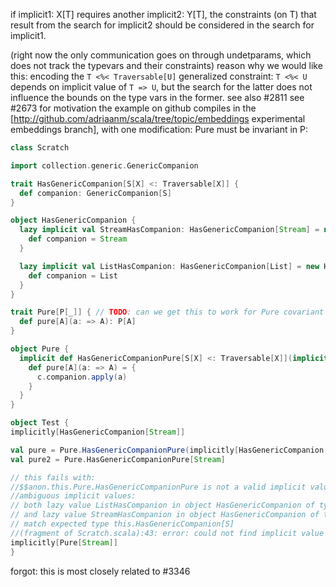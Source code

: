 if implicit1: X[T] requires another implicit2: Y[T], the constraints (on T) that result from the search for implicit2 should be considered in the search for implicit1. 

(right now the only communication goes on through undetparams, which does not track the typevars and their constraints)
reason why we would like this: encoding the `T <%< Traversable[U]` generalized constraint: `T <%< U` depends on implicit value of `T => U`, but the search for the latter does not influence the bounds on the type vars in the former. see also #2811
see #2673 for motivation
the example on github compiles in the [http://github.com/adriaanm/scala/tree/topic/embeddings experimental embeddings branch], with one modification: Pure must be invariant in P:


```scala
class Scratch

import collection.generic.GenericCompanion

trait HasGenericCompanion[S[X] <: Traversable[X]] {
  def companion: GenericCompanion[S]
}

object HasGenericCompanion {
  lazy implicit val StreamHasCompanion: HasGenericCompanion[Stream] = new HasGenericCompanion[Stream] {
    def companion = Stream
  }

  lazy implicit val ListHasCompanion: HasGenericCompanion[List] = new HasGenericCompanion[List] {
    def companion = List
  }
}

trait Pure[P[_]] { // TODO: can we get this to work for Pure covariant in P?
  def pure[A](a: => A): P[A]
}

object Pure {
  implicit def HasGenericCompanionPure[S[X] <: Traversable[X]](implicit c: HasGenericCompanion[S]) = new Pure[S] {
    def pure[A](a: => A) = {
      c.companion.apply(a)
    }
  }
}

object Test {
implicitly[HasGenericCompanion[Stream]]

val pure = Pure.HasGenericCompanionPure(implicitly[HasGenericCompanion[Stream]])
val pure2 = Pure.HasGenericCompanionPure[Stream]

// this fails with:
//$$anon.this.Pure.HasGenericCompanionPure is not a valid implicit value for this.Pure[Stream] because:
//ambiguous implicit values:
// both lazy value ListHasCompanion in object HasGenericCompanion of type => this.HasGenericCompanion[List]
// and lazy value StreamHasCompanion in object HasGenericCompanion of type => this.HasGenericCompanion[Stream]
// match expected type this.HasGenericCompanion[S]
//(fragment of Scratch.scala):43: error: could not find implicit value for parameter e: this.Pure[Stream]
implicitly[Pure[Stream]]
}
```
forgot: this is most closely related to #3346
